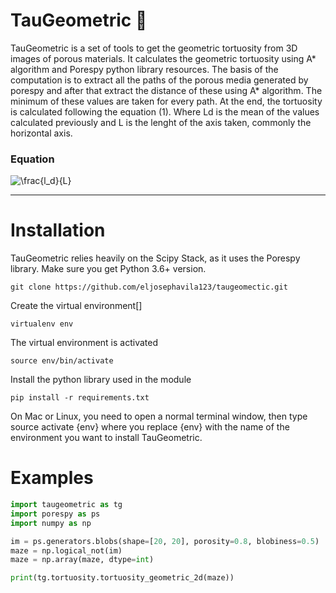 # TauGeometric  🐍

TauGeometric is a set of tools to get the geometric tortuosity from 3D images of porous materials. It calculates the geometric tortuosity using A* algorithm and Porespy python library resources. The basis of the computation is to extract all the paths of the porous media generated by porespy and after that extract the distance of these using A* algorithm. The minimum of these values are taken for every path. At the end, the tortuosity is calculated following the equation (1). 
Where Ld is the mean of the values calculated previously and L is the lenght of the axis taken, commonly the horizontal axis.
### Equation

<img src="https://latex.codecogs.com/gif.latex?\dpi{150}&space;\frac{l_d}{L}" title="\frac{l_d}{L}" />



-----
# Installation 

TauGeometric relies heavily on the Scipy Stack, as it uses the Porespy library. Make sure you get Python 3.6+ version.

    git clone https://github.com/eljosephavila123/taugeomectic.git 

Create the virtual environment[]

    virtualenv env

The virtual environment is activated

    source env/bin/activate

Install the python library used in the module

    pip install -r requirements.txt

On Mac or Linux, you need to open a normal terminal window,
then type source activate {env} where you replace {env} with the name 
of the environment you want to install TauGeometric.

# Examples

``` python
import taugeometric as tg
import porespy as ps
import numpy as np

im = ps.generators.blobs(shape=[20, 20], porosity=0.8, blobiness=0.5)
maze = np.logical_not(im)
maze = np.array(maze, dtype=int)

print(tg.tortuosity.tortuosity_geometric_2d(maze))
```


